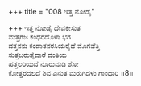 +++
title = "008 ಇತ್ತ ನೋಡೈ"

+++
ಇತ್ತ ನೋಡೈ ದೇವಕೀಸುತ  
ಮತ್ತಗಜ ಕಂಧರದೊಳಾ ಭಗ  
ದತ್ತನನು ಕಂಡಾತನರಸಿಯರೈದೆ ಮೊಗವೆತ್ತಿ  
ಸುತ್ತಬರುತೈದಾರೆ ದಂತಿಯ  
ಹತ್ತಲರಿಯದೆ ನೂರುಮಡಿ ಶೋ  
ಕೋತ್ತರದಲದೆ ಶಿವ ಎನುತ ಮರುಗಿದಳು ಗಾಂಧಾರಿ     ॥8॥